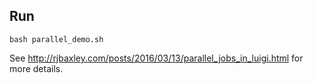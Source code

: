 ## Run

`bash parallel_demo.sh`

See http://rjbaxley.com/posts/2016/03/13/parallel_jobs_in_luigi.html for more details.
